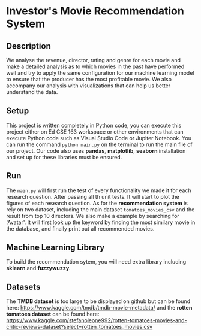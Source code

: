 # Investor's Movie Recommendation System

## Description 

We analyse the revenue, director, rating and genre for each movie and make a detailed analysis as to which movies in the past have performed well and try to apply the same configuration for our machine learning model to ensure that the producer has the most profitable movie. We also accompany our analysis with visualizations that can help us better understand the data.

## Setup

This project is written completely in Python code, you can execute this project either on Ed CSE 163 workspace or other environments that can execute Python code such as Visual Studio Code or Jupiter Notebook. You can run the command `python main.py` on the terminal to run the main file of our project. Our code also uses **pandas**, **matplotlib**, **seaborn** installation and set up for these libraries must be ensured.

## Run
The `main.py` will first run the test of every functionality we made it for each research question. After passing all th unit tests. It will start to plot the figures of each research question. As for the **recommendation system** is rely on two dataset, including the main dataset `tomatoes_movies_csv` and the result from top 10 directors. We also make a example by searching for 'Avatar'. It will first look up the keyword by finding the most similary movie in the database, and finally print out all recommended movies.

## Machine Learning Library

To build the recommendation sytem, you will need extra library including **sklearn** and 
**fuzzywuzzy**.

## Datasets

The **TMDB dataset** is too large to be displayed on github but can be found here: https://www.kaggle.com/tmdb/tmdb-movie-metadata/ 
and the **rotten tomatoes dataset** can be found here: https://www.kaggle.com/stefanoleone992/rotten-tomatoes-movies-and-critic-reviews-dataset?select=rotten_tomatoes_movies.csv 



